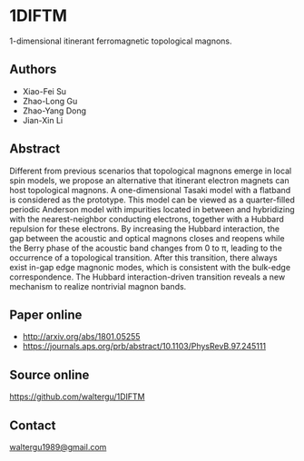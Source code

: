 # 1DIFTM
1-dimensional itinerant ferromagnetic topological magnons.

Authors
-------
* Xiao-Fei Su
* Zhao-Long Gu
* Zhao-Yang Dong
* Jian-Xin Li

Abstract
--------
Different from previous scenarios that topological magnons emerge in local spin models, we propose an alternative that itinerant electron magnets can host topological magnons. A one-dimensional Tasaki model with a flatband is considered as the prototype. This model can be viewed as a quarter-filled periodic Anderson model with impurities located in between and hybridizing with the nearest-neighbor conducting electrons, together with a Hubbard repulsion for these electrons. By increasing the Hubbard interaction, the gap between the acoustic and optical magnons closes and reopens while the Berry phase of the acoustic band changes from 0 to π, leading to the occurrence of a topological transition. After this transition, there always exist in-gap edge magnonic modes, which is consistent with the bulk-edge correspondence. The Hubbard interaction-driven transition reveals a new mechanism to realize nontrivial magnon bands.

Paper online
------------
* http://arxiv.org/abs/1801.05255
* https://journals.aps.org/prb/abstract/10.1103/PhysRevB.97.245111

Source online
-------------
https://github.com/waltergu/1DIFTM

Contact
-------
waltergu1989@gmail.com

